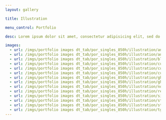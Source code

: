 ```yaml
---
layout: gallery

title: Illustration

menu_control: Portfolio

desc: Lorem ipsum dolor sit amet, consectetur adipisicing elit, sed do eiusmod tempor incididunt ut labore et dolore magna aliqua. Ut enim ad minim veniam, quis nostrud exercitation ullamco laboris nisi ut aliquip ex ea commodo consequat. Duis aute irure dolor in reprehenderit in voluptate velit esse cillum dolore eu fugiat nulla pariatur. Excepteur sint occaecat cupidatat non proident, sunt in culpa qui officia deserunt mollit anim id est laborum.

images:
  - url: /imgs/portfolio images dt_tab/por_singles_850h/illustration/antler-postcard_por.jpg
  - url: /imgs/portfolio images dt_tab/por_singles_850h/illustration/antlerchamber_por.jpg
  - url: /imgs/portfolio images dt_tab/por_singles_850h/illustration/bloodylibrary_por.jpg
  - url: /imgs/portfolio images dt_tab/por_singles_850h/illustration/curves_1_por.jpg
  - url: /imgs/portfolio images dt_tab/por_singles_850h/illustration/curves_2_por.jpg
  - url: /imgs/portfolio images dt_tab/por_singles_850h/illustration/curves_3_por.jpg
  - url: /imgs/portfolio images dt_tab/por_singles_850h/illustration/ghost_1_por.jpg
  - url: /imgs/portfolio images dt_tab/por_singles_850h/illustration/ghost_2_por.jpg
  - url: /imgs/portfolio images dt_tab/por_singles_850h/illustration/northernlights_por.jpg
  - url: /imgs/portfolio images dt_tab/por_singles_850h/illustration/redriding_por.jpg
  - url: /imgs/portfolio images dt_tab/por_singles_850h/illustration/silence_por.jpg
  - url: /imgs/portfolio images dt_tab/por_singles_850h/illustration/starling_por.jpg
  - url: /imgs/portfolio images dt_tab/por_singles_850h/illustration/street_scene_por.jpg
  - url: /imgs/portfolio images dt_tab/por_singles_850h/illustration/tgs_1_por.jpg
---
```

